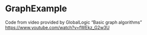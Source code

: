 # GraphExample

Code from video provided by GlobalLogic “Basic graph algorithms”
https://www.youtube.com/watch?v=fWEkz_G2w3U
